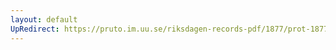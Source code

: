```yaml
---
layout: default
UpRedirect: https://pruto.im.uu.se/riksdagen-records-pdf/1877/prot-1877--fk--008/prot-1877--fk--008_034.pdf
---
```

